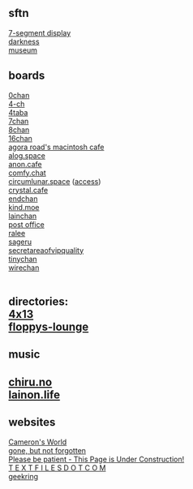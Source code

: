 ## sftn
<a href="/7segments.html">7-segment display</a><br>
<a href="/darkness.html">darkness</a><br>
<a href="/museum.html">museum</a>

## boards
<a href="http://0chan.vip/">0chan</a><br>
<a href="https://4-ch.net/">4-ch</a><br>
<a href="https://4taba.net/">4taba</a><br>
<a href="https://7chan.org/">7chan</a><br>
<a href="https://8chan.se/">8chan</a><br>
<a href="https://16chan.xyz/">16chan</a><br>
<a href="https://forum.agoraroad.com/">agora road's macintosh cafe</a><br>
<a href="https://alogs.theguntretort.com/">alog.space</a><br>
<a href="https://anon.cafe/">anon.cafe</a><br>
<a href="https://comfy.chat/">comfy.chat</a><br>
<a href="http://circumlunar.space/">circumlunar.space</a> (<a href="https://bombadillo.colorfield.space/docs/">access</a>)<br>
<a href="https://crystal.cafe/">crystal.cafe</a><br>
<a href="https://endchan.net/">endchan</a><br>
<a href="https://kind.moe/">kind.moe</a><br>
<a href="https://lainchan.org/">lainchan</a><br>
<a href="http://afternoon.dynu.com/">post office</a><br>
<a href="https://ralee.org/">ralee</a><br>
<a href="https://sageru.org/">sageru</a><br>
<a href="https://secretareaofvipquality.org/">secretareaofvipquality</a><br>
<a href="https://dis.tinychan.net/">tinychan</a><br>
<a href="https://wirechan.org/">wirechan</a><br>
<br>

directories:<br>
<a href="http://4x13.net/f.html">4x13</a><br>
<a href="https://floppys-lounge.neocities.org/pages/links/index.html">floppys-lounge</a><br>
---

## music
<a href="https://chiru.no/">chiru.no</a><br>
<a href="https://lainon.life/">lainon.life</a><br>
---

## websites
<a href="https://www.cameronsworld.net/">Cameron's World</a><br>
<a href="https://lainzine.neocities.org/archive.html">gone, but not forgotten</a><br>
<a href="http://www.textfiles.com/underconstruction/">Please be patient - This Page is Under Construction!</a><br>
<a href="http://www.textfiles.com/">T E X T F I L E S D O T C O M</a><br>
<a href="https://geekring.net/">geekring</a><br>
